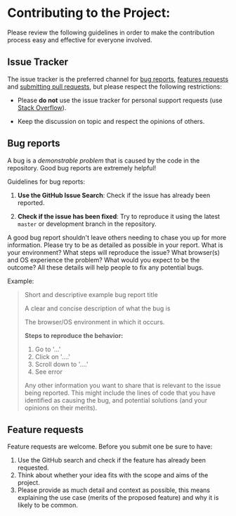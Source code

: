 # Contributing to the Project: 
Please review the following guidelines in order to make the contribution process easy and effective for everyone involved.

## Issue Tracker

The issue tracker is the preferred channel for [bug reports](#bugs),
[features requests](#features) and [submitting pull
requests](#pull-requests), but please respect the following restrictions:

* Please **do not** use the issue tracker for personal support requests (use
  [Stack Overflow](http://stackoverflow.com)).

* Keep the discussion on topic and respect the opinions of others.


<a name="bugs"></a>
## Bug reports

A bug is a _demonstrable problem_ that is caused by the code in the repository.
Good bug reports are extremely helpful!

Guidelines for bug reports:

1. **Use the GitHub Issue Search**: Check if the issue has already been
   reported.

2. **Check if the issue has been fixed**: Try to reproduce it using the
   latest `master` or development branch in the repository.

A good bug report shouldn't leave others needing to chase you up for more
information. Please try to be as detailed as possible in your report. What is
your environment? What steps will reproduce the issue? What browser(s) and OS
experience the problem? What would you expect to be the outcome? All these
details will help people to fix any potential bugs.

Example:

> Short and descriptive example bug report title
>
> A clear and concise description of what the bug is
> 
> The browser/OS environment in which it occurs. 
>
> **Steps to reproduce the behavior:**
> 1. Go to '...'
> 2. Click on '....'
> 3. Scroll down to '....'
> 4. See error
>
> Any other information you want to share that is relevant to the issue being
> reported. This might include the lines of code that you have identified as
> causing the bug, and potential solutions (and your opinions on their
> merits).

<a name="features"></a>
## Feature requests

Feature requests are welcome. Before you submit one be sure to have:

1. Use the GitHub search and check if the feature has already been requested.
2. Think about whether your idea fits with the scope and aims of the project.
3. Please provide as much detail and context as possible, this means explaining the use case (merits of the proposed feature) and why it is likely to be common.


